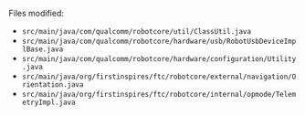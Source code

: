Files modified:

- `src/main/java/com/qualcomm/robotcore/util/ClassUtil.java`
- `src/main/java/com/qualcomm/robotcore/hardware/usb/RobotUsbDeviceImplBase.java`
- `src/main/java/com/qualcomm/robotcore/hardware/configuration/Utility.java`
- `src/main/java/org/firstinspires/ftc/robotcore/external/navigation/Orientation.java`
- `src/main/java/org/firstinspires/ftc/robotcore/internal/opmode/TelemetryImpl.java`